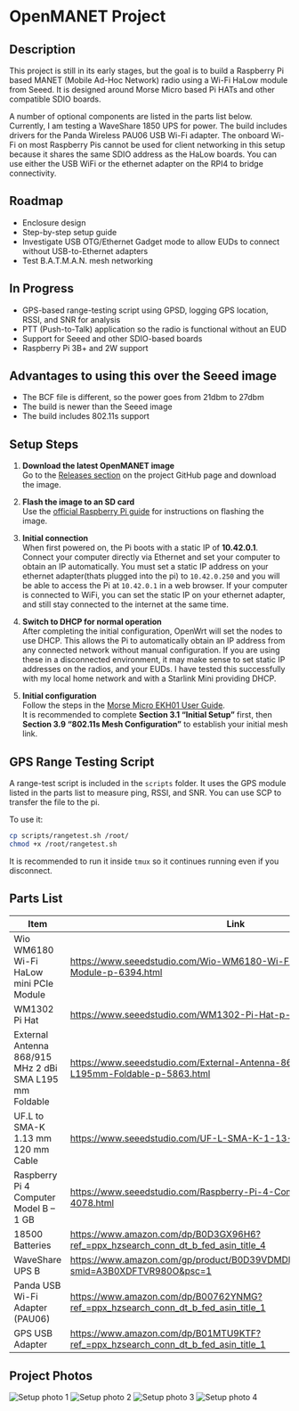 # OpenMANET Project

## Description
This project is still in its early stages, but the goal is to build a Raspberry Pi based MANET (Mobile Ad-Hoc Network) radio using a Wi-Fi HaLow module from Seeed. It is designed around Morse Micro based Pi HATs and other compatible SDIO boards.

A number of optional components are listed in the parts list below. Currently, I am testing a WaveShare 1850 UPS for power. The build includes drivers for the Panda Wireless PAU06 USB Wi-Fi adapter. The onboard Wi-Fi on most Raspberry Pis cannot be used for client networking in this setup because it shares the same SDIO address as the HaLow boards. You can use either the USB WiFi or the ethernet adapter on the RPI4 to bridge connectivity.

## Roadmap
* Enclosure design  
* Step-by-step setup guide  
* Investigate USB OTG/Ethernet Gadget mode to allow EUDs to connect without USB-to-Ethernet adapters  
* Test B.A.T.M.A.N. mesh networking  

## In Progress
* GPS-based range-testing script using GPSD, logging GPS location, RSSI, and SNR for analysis  
* PTT (Push-to-Talk) application so the radio is functional without an EUD  
* Support for Seeed and other SDIO-based boards  
* Raspberry Pi 3B+ and 2W support  

## Advantages to using this over the Seeed image
* The BCF file is different, so the power goes from 21dbm to 27dbm
* The build is newer than the Seeed image
* The build includes 802.11s support

## Setup Steps

1. **Download the latest OpenMANET image**  
   Go to the [Releases section](https://github.com/OpenMANET/openwrt/releases) on the project GitHub page and download the image.

2. **Flash the image to an SD card**  
   Use the [official Raspberry Pi guide](https://www.raspberrypi.com/documentation/computers/getting-started.html) for instructions on flashing the image.

3. **Initial connection**  
   When first powered on, the Pi boots with a static IP of **10.42.0.1**.  
   Connect your computer directly via Ethernet and set your computer to obtain an IP automatically. You must set a static IP address on your ethernet adapter(thats plugged into the pi) to `10.42.0.250` and you will be able to access the Pi at `10.42.0.1` in a web browser. If your computer is connected to WiFi, you can set the static IP on your ethernet adapter, and still stay connected to the internet at the same time.

4. **Switch to DHCP for normal operation**  
   After completing the initial configuration, OpenWrt will set the nodes to use DHCP. This allows the Pi to automatically obtain an IP address from any connected network without manual configuration. If you are using these in a disconnected environment, it may make sense to set static IP addresses on the radios, and your EUDs.
   I have tested this successfully with my local home network and with a Starlink Mini providing DHCP.

5. **Initial configuration**  
   Follow the steps in the [Morse Micro EKH01 User Guide](https://www.morsemicro.com/wp-content/uploads/2024/12/MM6108-EKH01-Eval-Kit-User-Guide-v18.pdf).  
   It is recommended to complete **Section 3.1 “Initial Setup”** first, then **Section 3.9 “802.11s Mesh Configuration”** to establish your initial mesh link.

## GPS Range Testing Script
A range-test script is included in the `scripts` folder. It uses the GPS module listed in the parts list to measure ping, RSSI, and SNR. You can use SCP to transfer the file to the pi.

To use it:
```bash
cp scripts/rangetest.sh /root/
chmod +x /root/rangetest.sh
```
It is recommended to run it inside `tmux` so it continues running even if you disconnect.

## Parts List

| Item                                                                 | Link                                                                                                     | Optional |
|----------------------------------------------------------------------|----------------------------------------------------------------------------------------------------------|----------|
| Wio WM6180 Wi-Fi HaLow mini PCIe Module                              | https://www.seeedstudio.com/Wio-WM6180-Wi-Fi-HaLow-mini-PCIe-Module-p-6394.html                         | No       |
| WM1302 Pi Hat                                                        | https://www.seeedstudio.com/WM1302-Pi-Hat-p-4897.html                                                   | No       |
| External Antenna 868/915 MHz 2 dBi SMA L195 mm Foldable              | https://www.seeedstudio.com/External-Antenna-868-915MHZ-2dBi-SMA-L195mm-Foldable-p-5863.html            | No       |
| UF.L to SMA-K 1.13 mm 120 mm Cable                                   | https://www.seeedstudio.com/UF-L-SMA-K-1-13-120mm-p-5046.html                                           | No       |
| Raspberry Pi 4 Computer Model B – 1 GB                               | https://www.seeedstudio.com/Raspberry-Pi-4-Computer-Model-B-1GB-p-4078.html                             | No       |
| 18500 Batteries                                                      | https://www.amazon.com/dp/B0D3GX96H6?ref_=ppx_hzsearch_conn_dt_b_fed_asin_title_4                       | Yes      |
| WaveShare UPS B                                                      | https://www.amazon.com/gp/product/B0D39VDMDP/ref=ox_sc_saved_title_1?smid=A3B0XDFTVR980O&psc=1          | Yes      |
| Panda USB Wi-Fi Adapter (PAU06)                                      | https://www.amazon.com/dp/B00762YNMG?ref_=ppx_hzsearch_conn_dt_b_fed_asin_title_1                       | Yes      |
| GPS USB Adapter                                                      | https://www.amazon.com/dp/B01MTU9KTF?ref_=ppx_hzsearch_conn_dt_b_fed_asin_title_1                       | Yes      |


## Project Photos

![Setup photo 1](pics/IMG_8358.jpg)
![Setup photo 2](pics/IMG_8359.jpg)
![Setup photo 3](pics/IMG_8360.jpg)
![Setup photo 4](pics/IMG_8362.jpg)